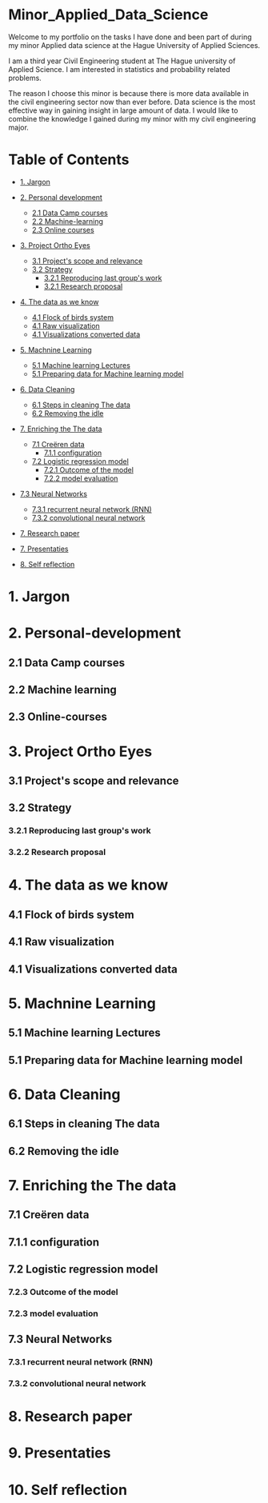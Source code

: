 # Minor_Applied_Data_Science
Welcome to my portfolio on the tasks I have done and been part of during my minor Applied data science at the Hague University of Applied Sciences. 

I am a third year Civil Engineering student at The Hague university of Applied Science. I am interested in statistics and probability related problems. 

The reason I choose this minor is because there is more data available in the civil engineering sector now than ever before. Data science is the most effective way in gaining insight in large amount of data. I would like to combine the knowledge I gained during my minor with my civil engineering major.  

# Table of Contents

- [1. Jargon](#1-Jargon)
- [2. Personal development](#2-Personal-development)
  - [2.1 Data Camp courses](#21-Data-Camp-courses)
  - [2.2 Machine-learning](#22-Machine-learning)
  - [2.3 Online courses](#23-Online-courses)
- [3. Project Ortho Eyes](#3-Project-Ortho-Eyes)
  - [3.1 Project's scope and relevance](#31-Project's-scope-and-relevance)
  - [3.2 Strategy](#32-Research-proposal)
     - [3.2.1 Reproducing last group's work](#321-Reproducing-last-groups-work)
     - [3.2.1 Research proposal](#321-Research-proposal)
- [4. The data as we know](#4-The-data-as-we-know)
  - [4.1 Flock of birds system](#41-Flock-of-birds-system)
  - [4.1 Raw visualization](#41-Raw-visualization)
  - [4.1 Visualizations converted data](#41-Visualizations-converted-data)
- [5. Machnine Learning](#5-Machnine-Learning)
  - [5.1 Machine learning Lectures](#51-Machine-learning-Lectures)
  - [5.1 Preparing data for Machine learning model](#51-Preparing-data-for-Machine-learning-model)
- [6. Data Cleaning](#5-Data-cleaning)
  - [6.1 Steps in cleaning The data](#61-Steps-in-cleaning-The-data)
  - [6.2 Removing the idle](#62-Removing-the-idle)
- [7. Enriching the The data](#7-Enriching-the-The-data)
  - [7.1 Creëren data](#71-creëren-data)
    - [7.1.1 configuration](#711-configuration)
  - [7.2 Logistic regression model](#72-Logistic-regression-model)
     - [7.2.1 Outcome of the model](#721-Outcome-of-the-model)
     - [7.2.2 model evaluation](#722-model-evaluation)
 - [7.3 Neural Networks](#63-Neural-Networks)
     - [7.3.1 recurrent neural network (RNN)](#731-recurrent-neural-network-(RNN))
     - [7.3.2 convolutional neural network](#732-convolutional-neural-network)

- [7. Research paper](#7-Research-paper)
- [7. Presentaties](#7-Presentaties)
- [8. Self reflection](#7-Self-reflection)

# 1. Jargon

# 2. Personal-development
## 2.1 Data Camp courses
## 2.2 Machine learning
## 2.3 Online-courses

# 3. Project Ortho Eyes
## 3.1 Project's scope and relevance
## 3.2 Strategy 
### 3.2.1 Reproducing last group's work
### 3.2.2 Research proposal


# 4. The data as we know
## 4.1 Flock of birds system
## 4.1 Raw visualization
## 4.1 Visualizations converted data


# 5. Machnine Learning
## 5.1 Machine learning Lectures
## 5.1 Preparing data for Machine learning model
# 6. Data Cleaning
## 6.1 Steps in cleaning The data
## 6.2 Removing the idle
# 7. Enriching the The data
## 7.1 Creëren data
##  7.1.1 configuration
## 7.2 Logistic regression model
### 7.2.3 Outcome of the model
### 7.2.3 model evaluation
## 7.3 Neural Networks
###  7.3.1 recurrent neural network (RNN)
###  7.3.2 convolutional neural network
# 8. Research paper
# 9. Presentaties
# 10. Self reflection
